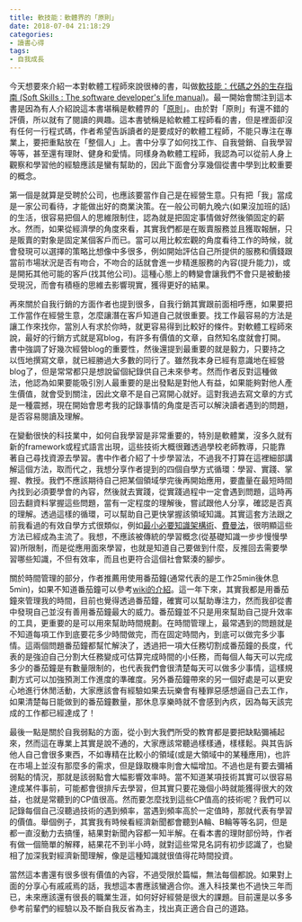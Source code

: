 ```yaml
---
title: 軟技能：軟體界的「原則」
date: 2018-07-04 21:18:29
categories:
- 讀書心得
tags:
- 自我成長
---
```

今天想要來介紹一本對軟體工程師來說很棒的書，叫做[軟技能：代碼之外的生存指南 (Soft Skills : The software developer's life manual)](https://www.tenlong.com.tw/products/9787115429476)。最一開始會關注到這本書是因為有人介紹說這本書堪稱是軟體界的「[原則](http://www.books.com.tw/products/0010782941)」。由於對「原則」有還不錯的評價，所以就有了閱讀的興趣。這本書號稱是給軟體工程師看的書，但是裡面卻沒有任何一行程式碼，作者希望告訴讀者的是要成好的軟體工程師，不能只專注在專業上，要把重點放在「整個人」上。書中分享了如何找工作、自我營銷、自我學習等等，甚至還有理財、健身和愛情。同樣身為軟體工程師，我認為可以從前人身上觀察和學習他的經驗應該是蠻有幫助的，因此下面會分享幾個從書中學到比較重要的概念。

第一個是就算是受聘於公司，也應該要當作自己是在經營生意。只有把「我」當成是一家公司看待，才能做出好的商業決策。在一般公司朝九晚六(如果沒加班的話)的生活，很容易把個人的思維限制住，認為就是把固定事情做好然後領固定的薪水。然而，如果從經濟學的角度來看，其實我們都是在販賣服務並且獲取報酬，只是販賣的對象是固定某個客戶而已。當可以用比較宏觀的角度看待工作的時候，就會發現可以選擇的策略比想像中多很多，例如開始評估自己所提供的服務和價錢跟當前市場狀況是否有吻合，不吻合的話就會進一步精進服務的內容(提升能力)，或是開拓其他可能的客戶(找其他公司)。這種心態上的轉變會讓我們不會只是被動接受現況，而會有積極的思維去影響現實，獲得更好的結果。

再來關於自我行銷的方面作者也提到很多，自我行銷其實跟前面相呼應，如果要把工作當作在經營生意，怎麼讓潛在客戶知道自己就很重要。找工作最容易的方法是讓工作來找你，當別人有求於你時，就更容易得到比較好的條件。對軟體工程師來說，最好的行銷方式就是寫blog，有許多有價值的文章，自然知名度就會打開。書中強調了好幾次經營blog的重要性，然後還提到最重要的就是毅力，只要持之以恆地撰寫文章，就已經勝過大多數的同行了。雖然我本身已經有意識地在經營blog了，但是常常都只是想說留個紀錄供自己未來參考。然而作者反對這種做法，他認為如果要能吸引別人最重要的是出發點是對他人有益，如果能夠對他人產生價值，就會受到關注，因此文章不是自己寫開心就好。這對我過去寫文章的方式是一種震撼，現在開始會思考我的記錄事情的角度是否可以解決讀者遇到的問題，是否容易閱讀及理解。

在變動很快的科技業中，如何自我學習是非常重要的，特別是軟體業，沒多久就有新的framework或程式語言出現，這些技術大概很難透過學校老師教導，只能靠著自己尋找資源去學習。書中作者介紹了十步學習法，不過我不打算在這裡細部講解這個方法，取而代之，我想分享作者提到的四個自學方式循環：學習、實踐、掌握、教授。我們不應該期待自己把某個領域學完後再開始應用，要盡量在最短時間內找到必須要學會的內容，然後就去實踐，從實踐過程中一定會遇到問題，這時再回去翻資料掌握這些問題，當有一定程度的理解後，嘗試跟他人分享，確認是否真的理解。透過這樣的循環，可以幫助自己更快掌握該領域知識。其實這套方法跟之前我看過的有效自學方式很類似，例如[最小必要知識架構術](https://rocket.cafe/talks/85231)、[費曼法](https://www.drcleaner.com/zh-hans/%E6%9C%80%E6%9C%89%E6%95%88%E7%9A%84%E5%AD%A6%E4%B9%A0%E6%96%B9%E6%B3%95%EF%BC%9A%E8%B4%B9%E6%9B%BC%E6%B3%95/)，很明顯這些方法已經成為主流了。我想，不應該被傳統的學習概念(從基礎知識一步步慢慢學習)所限制，而是從應用面來學習，也就是知道自己要做到什麼，反推回去需要學習哪些知識，不但有效率，而且也更符合這個社會緊湊的腳步。

關於時間管理的部分，作者推薦用使用番茄鐘(通常代表的是工作25min後休息5min)，如果不知道番茄鐘可以參考[wiki的介紹](https://zh.wikipedia.org/zh-tw/%E7%95%AA%E8%8C%84%E5%B7%A5%E4%BD%9C%E6%B3%95)。這一年下來，其實我都是用番茄鐘來管理我的時間，目前也覺得透過番茄鐘，確實可以幫助專注力，然而我卻從書中發現自己並沒有善用番茄鐘最大的威力。番茄鐘並不只是用來幫助自己提升效率的工具，更重要的是可以用來幫助時間規劃。在時間管理上，最常遇到的問題就是不知道每項工作到底要花多少時間做完，而在固定時間內，到底可以做完多少事情。這兩個問題番茄鐘都幫忙解決了，透過把一項大任務切割成番茄鐘的長度，代表的是強迫自己分割大任務變成可估算完成時間的小任務，而每個人每天可以完成多少的番茄鐘是有數量限制的，也代表我們會很清楚每天可以做多少事情，這樣規劃方式可以加強預測工作進度的準確度。另外番茄鐘帶來的另一個好處是可以更安心地進行休閒活動，大家應該會有經驗如果去玩樂會有種罪惡感想逼自己去工作，如果清楚每日能做到的番茄鐘數量，那休息享樂時就不會感到內疚，因為每天該完成的工作都已經達成了！

最後一點是關於自我弱點的方面，從小到大我們所受的教育都是要把缺點彌補起來，然而這在專業上其實是說不通的，大家應該常聽過樣樣通，樣樣鬆。與其告訴他人自己會很多東西，不如專精在比較小的領域(或是大領域中的某種應用)，也許在市場上並沒有那麼多的需求，但是錄取機率則會大幅增加。不過也是有要去彌補弱點的情況，那就是該弱點會大幅影響效率時。當不知道某項技術其實可以很容易達成某件事前，可能都會很排斥去學習，但其實只要花幾個小時就能獲得很大的效益，也就是常聽到的CP值很高。然而要怎麼找到這些CP值高的技術呢？我們可以記錄每個自己沒聽過技術的遇到頻率，當遇到頻率高於一定值時，那就代表有學習的價值。舉個例子，其實我有時候看經濟新聞都會聽到A輪、B輪等等名詞，但是都一直沒動力去搞懂，結果對新聞內容都一知半解。在看本書的理財部份時，作者有做一個簡單的解釋，結果花不到半小時，就對這些常見名詞有初步認識了，也變相了加深我對經濟新聞理解，像是這種知識就很值得花時間投資。

當然這本書還有很多很有價值的內容，不過受限於篇幅，無法每個都說。如果對上面的分享心有戚戚焉的話，我想這本書應該蠻適合你。進入科技業也不過快三年而已，未來應該還有很長的職業生涯，如何好好經營是很大的課題。目前還是以多多參考前輩們的經驗以及不斷自我反省為主，找出真正適合自己的道路。
